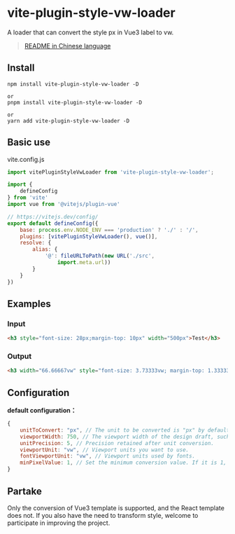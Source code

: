 # vite-plugin-style-vw-loader

A loader that can convert the style px in Vue3 label to vw.  
> [README in Chinese language](https://github.com/gitboyzcf/vite-plugin-style-vw-loader/blob/master/README.zh-CN.md) 

## Install

```
npm install vite-plugin-style-vw-loader -D

or
pnpm install vite-plugin-style-vw-loader -D

or
yarn add vite-plugin-style-vw-loader -D
```

## Basic use

vite.config.js

```javascript
import vitePluginStyleVwLoader from 'vite-plugin-style-vw-loader';

import {
    defineConfig
} from 'vite'
import vue from '@vitejs/plugin-vue'

// https://vitejs.dev/config/
export default defineConfig({
    base: process.env.NODE_ENV === 'production' ? './' : '/',
    plugins: [vitePluginStyleVwLoader(), vue()],
    resolve: {
        alias: {
            '@': fileURLToPath(new URL('./src',
                import.meta.url))
        }
    }
})
```

## Examples

### Input

```html
<h3 style="font-size: 28px;margin-top: 10px" width="500px">Test</h3>
```

### Output

```html
<h3 width="66.66667vw" style="font-size: 3.73333vw; margin-top: 1.33333vw;">Test</h3>
```

## Configuration

**default configuration：**

```javascript
{
    unitToConvert: "px", // The unit to be converted is "px" by default.
    viewportWidth: 750, // The viewport width of the design draft, such as the incoming function, whose parameter is the file path currently processed.
    unitPrecision: 5, // Precision retained after unit conversion.
    viewportUnit: "vw", // Viewport units you want to use.
    fontViewportUnit: "vw", // Viewport units used by fonts.
    minPixelValue: 1, // Set the minimum conversion value. If it is 1, only values greater than 1 will be converted.
}
```

## Partake

Only the conversion of Vue3 template is supported, and the React template does not. If you also have the need to transform style, welcome to participate in improving the project.
